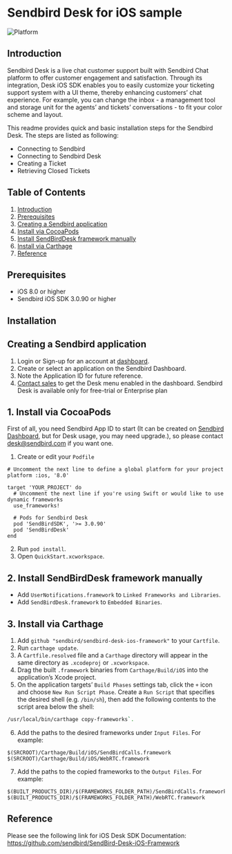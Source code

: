 # Sendbird Desk for iOS sample

![Platform](https://img.shields.io/badge/platform-iOS-orange.svg)

## Introduction

Sendbird Desk is a live chat customer support built with Sendbird Chat platform to offer customer engagement and satisfaction. Through its integration, Desk iOS SDK enables you to easily customize your ticketing support system with a UI theme, thereby enhancing customers’ chat experience. For example, you can change the inbox - a management tool and storage unit for the agents’ and tickets’ conversations - to fit your color scheme and layout.  

This readme provides quick and basic installation steps for the Sendbird Desk. 
The steps are listed as following:

- Connecting to Sendbird
- Connecting to Sendbird Desk
- Creating a Ticket
- Retrieving Closed Tickets

## Table of Contents

  1. [Introduction](#introduction)
  2. [Prerequisites](#prerequisites)
  3. [Creating a Sendbird application](#creating-a-sendbird-application)
  4. [Install via CocoaPods](#1-install-via-cocoapods)
  5. [Install SendBirdDesk framework manually](#2-install-sendbirddesk-framework-manually)
  6. [Install via Carthage](#3-install-via-carthage)
  7. [Reference](#reference)
  
## Prerequisites 
- iOS 8.0 or higher
- Sendbird iOS SDK 3.0.90 or higher
  
## Installation

## Creating a Sendbird application
1. Login or Sign-up for an account at [dashboard](https://dashboard.sendbird.com/).
2. Create or select an application on the Sendbird Dashboard.
3. Note the Application ID for future reference.
4. [Contact sales](https://sendbird.com/contact-sales) to get the Desk menu enabled in the dashboard. Sendbird Desk is available only for free-trial or Enterprise plan 

## 1. Install via CocoaPods

First of all, you need Sendbird App ID to start (It can be created on [Sendbird Dashboard](https://dashboard.sendbird.com), but for Desk usage, you may need upgrade.), so please contact [desk@sendbird.com](mailto:desk@sendbird.com) if you want one.

1. Create or edit your `Podfile`

```
# Uncomment the next line to define a global platform for your project
platform :ios, '8.0'

target 'YOUR_PROJECT' do
  # Uncomment the next line if you're using Swift or would like to use dynamic frameworks
  use_frameworks!

  # Pods for Sendbird Desk
  pod 'SendBirdSDK', '>= 3.0.90'
  pod 'SendBirdDesk'
end
```
2. Run `pod install`.
3. Open `QuickStart.xcworkspace`.

## 2. Install SendBirdDesk framework manually
* Add `UserNotifications.framework` to `Linked Frameworks and Libraries`.
* Add `SendBirdDesk.framework` to `Embedded Binaries`.

## 3. Install via Carthage
1. Add `github "sendbird/sendbird-desk-ios-framework"`  to your `Cartfile`.
2. Run `carthage update`.
3. A `Cartfile.resolved` file and a `Carthage` directory will appear in the same directory as `.xcodeproj` or `.xcworkspace`.
4. Drag the built `.framework` binaries from `Carthage/Build/iOS` into the application’s Xcode project.
5. On the application targets’ `Build Phases` settings tab, click the `+` icon and choose `New Run Script Phase`. Create a `Run Script` that specifies the desired shell (e.g. `/bin/sh`), then add the following contents to the script area below the shell:
```bash
/usr/local/bin/carthage copy-frameworks`.
```
6. Add the paths to the desired frameworks under `Input Files`. For example:
```
$(SRCROOT)/Carthage/Build/iOS/SendBirdCalls.framework
$(SRCROOT)/Carthage/Build/iOS/WebRTC.framework
```
7. Add the paths to the copied frameworks to the `Output Files`. For example:
```
$(BUILT_PRODUCTS_DIR)/$(FRAMEWORKS_FOLDER_PATH)/SendBirdCalls.framework
$(BUILT_PRODUCTS_DIR)/$(FRAMEWORKS_FOLDER_PATH)/WebRTC.framework
```

## Reference
Please see the following link for iOS Desk SDK Documentation: https://github.com/sendbird/SendBird-Desk-iOS-Framework
